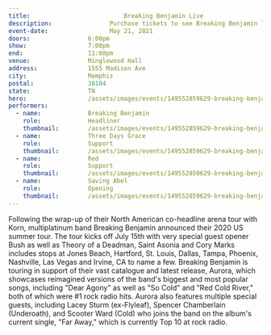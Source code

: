 ```yaml
---
title:						    Breaking Benjamin Live
description:			    Purchase tickets to see Breaking Benjamin live in Memphis on May 21, 2021.
event-date:                 May 21, 2021
doors:                6:00pm
show:                 7:00pm
end:                  11:00pm
venue:                Minglewood Hall
address:              1555 Madison Ave
city:                 Memphis
postal:               38104
state:                TN
hero:                 /assets/images/events/149552859629-breaking-benjamin/breaking-benjamin-hero.jpeg
performers: 
  - name:             Breaking Benjamin
    role:             Headliner
    thumbnail:        /assets/images/events/149552859629-breaking-benjamin/breaking-benjamin.jpeg
  - name:             Three Days Grace
    role:             Support
    thumbnail:        /assets/images/events/149552859629-breaking-benjamin/three-days-grace.jpg
  - name:             Red
    role:             Support
    thumbnail:        /assets/images/events/149552859629-breaking-benjamin/red.jpg
  - name:             Saving Abel
    role:             Opening
    thumbnail:        /assets/images/events/149552859629-breaking-benjamin/saving-abel.jpg
---
```


Following the wrap-up of their North American co-headline arena tour with Korn, multiplatinum band Breaking Benjamin announced their 2020 US summer tour. The tour kicks off July 15th with very special guest opener Bush as well as Theory of a Deadman, Saint Asonia and Cory Marks includes stops at Jones Beach, Hartford, St. Louis, Dallas, Tampa, Phoenix, Nashville, Las Vegas and Irvine, CA to name a few. Breaking Benjamin is touring in support of their vast catalogue and latest release, Aurora, which showcases reimagined versions of the band's biggest and most popular songs, including "Dear Agony" as well as "So Cold" and "Red Cold River," both of which were #1 rock radio hits. Aurora also features multiple special guests, including Lacey Sturm (ex-Flyleaf), Spencer Chamberlain (Underoath), and Scooter Ward (Cold) who joins the band on the album's current single, "Far Away," which is currently Top 10 at rock radio.